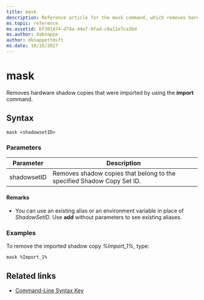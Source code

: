 ```yaml
---
title: mask
description: Reference article for the mask command, which removes hardware shadow copies that were imported by using the import command.
ms.topic: reference
ms.assetid: bf301474-d74a-44e7-9fad-c8a11e7ca3bd
ms.author: daknappe
author: dknappettmsft
ms.date: 10/16/2017
---
```


# mask

Removes hardware shadow copies that were imported by using the **import** command.

## Syntax

```
mask <shadowsetID>
```

### Parameters

| Parameter | Description |
| --------- | ----------- |
| shadowsetID | Removes shadow copies that belong to the specified Shadow Copy Set ID. |

#### Remarks

- You can use an existing alias or an environment variable in place of *ShadowSetID*. Use **add** without parameters to see existing aliases.

### Examples

To remove the imported shadow copy *%Import_1%*, type:

```
mask %Import_1%
```

## Related links

- [Command-Line Syntax Key](command-line-syntax-key.md)
